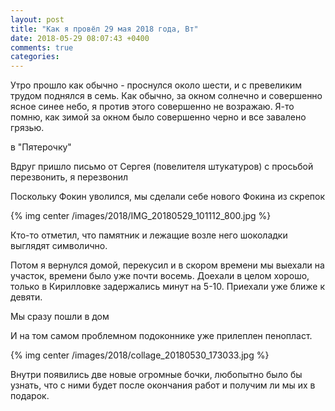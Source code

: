 ```yaml
---
layout: post
title: "Как я провёл 29 мая 2018 года, Вт"
date: 2018-05-29 08:07:43 +0400
comments: true
categories: 
---
```

Утро прошло как обычно - проснулся около шести, и с превеликим трудом поднялся в семь. Как обычно, за окном солнечно и совершенно ясное синее небо, я против этого совершенно не возражаю. Я-то помню, как зимой за окном было совершенно черно и все завалено грязью.

в "Пятерочку"

Вдруг пришло письмо от Сергея (повелителя штукатуров) с просьбой перезвонить, я перезвонил

Поскольку Фокин уволился, мы сделали себе нового Фокина из скрепок

{% img center /images/2018/IMG_20180529_101112_800.jpg %}

Кто-то отметил, что памятник и лежащие возле него шоколадки выглядят символично.


Потом я вернулся домой, перекусил и в скором времени мы выехали на участок, времени было уже почти восемь. Доехали в целом хорошо, только в Кирилловке задержались минут на 5-10. Приехали уже ближе к девяти.

Мы сразу пошли в дом

И на том самом проблемном подоконнике уже прилеплен пенопласт.

{% img center /images/2018/collage_20180530_173033.jpg %}

Внутри появились две новые огромные бочки, любопытно было бы узнать, что с ними будет после окончания работ и получим ли мы их в подарок.